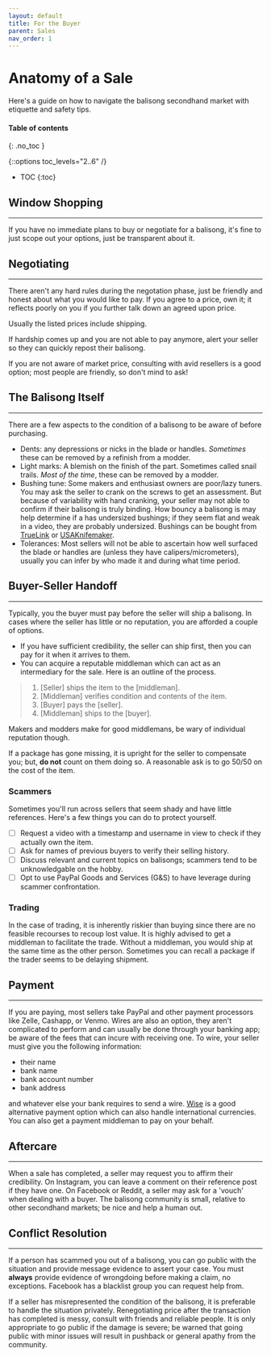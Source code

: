 ```yaml
---
layout: default
title: For the Buyer
parent: Sales
nav_order: 1
---
```

# Anatomy of a Sale
Here's a guide on how to navigate the balisong secondhand market with etiquette and safety tips.

#### Table of contents
{: .no_toc }

{::options toc_levels="2..6" /}

- TOC
{:toc}

## Window Shopping 
---
If you have no immediate plans to buy or negotiate for a balisong, it's fine to just scope out your options, just be transparent about it.

## Negotiating 
---
There aren't any hard rules during the negotation phase, just be friendly and honest about what you would like to pay. If you agree to a price, own it; it reflects poorly on you if you further talk down an agreed upon price.

Usually the listed prices include shipping.

If hardship comes up and you are not able to pay anymore, alert your seller so they can quickly repost their balisong.

If you are not aware of market price, consulting with avid resellers is a good option; most people are friendly, so don't mind to ask!

## The Balisong Itself
---
There are a few aspects to the condition of a balisong to be aware of before purchasing. 

- Dents: any depressions or nicks in the blade or handles. *Sometimes* these can be removed by a refinish from a modder.
- Light marks: A blemish on the finish of the part. Sometimes called snail trails. *Most of the time*, these can be removed by a modder.
- Bushing tune: Some makers and enthusiast owners are poor/lazy tuners. You may ask the seller to crank on the screws to get an assessment. But because of variability with hand cranking, your seller may not able to confirm if their balisong is truly binding. How bouncy a balisong is may help determine if a has undersized bushings; if they seem flat and weak in a video, they are probably undersized. Bushings can be bought from [TrueLink](https://thetruelink.com/collections/all/bushing-xp) or [USAKnifemaker](https://usaknifemaker.com/shop-categories/folding-knife-parts/washers-and-bushings.html).
- Tolerances: Most sellers will not be able to ascertain how well surfaced the blade or handles are (unless they have calipers/micrometers), usually you can infer by who made it and during what time period.

## Buyer-Seller Handoff
---
Typically, you the buyer must pay before the seller will ship a balisong. In cases where the seller has little or no reputation, you are afforded a couple of options.

- If you have sufficient credibility, the seller can ship first, then you can pay for it when it arrives to them. 
- You can acquire a reputable middleman which can act as an intermediary for the sale. Here is an outline of the process.
  
> 1. [Seller] ships the item to the [middleman].
> 2. [Middleman] verifies condition and contents of the item.
> 3. [Buyer] pays the [seller].
> 4. [Middleman] ships to the [buyer].

 Makers and modders make for good middlemans, be wary of individual reputation though.

 If a package has gone missing, it is upright for the seller to compensate you; but, **do not** count on them doing so. A reasonable ask is to go 50/50 on the cost of the item.

### Scammers
Sometimes you'll run across sellers that seem shady and have little references. Here's a few things you can do to protect yourself.

- [ ] Request a video with a timestamp and username in view to check if they actually own the item.
- [ ] Ask for names of previous buyers to verify their selling history.
- [ ] Discuss relevant and current topics on balisongs; scammers tend to be unknowledgable on the hobby.
- [ ] Opt to use PayPal Goods and Services (G&S) to have leverage during scammer confrontation.

### Trading
In the case of trading, it is inherently riskier than buying since there are no feasible recourses to recoup lost value. It is highly advised to get a middleman to facilitate the trade. Without a middleman, you would ship at the same time as the other person. Sometimes you can recall a package if the trader seems to be delaying shipment.

## Payment
---
 If you are paying, most sellers take PayPal and other payment processors like Zelle, Cashapp, or Venmo. Wires are also an option, they aren't complicated to perform and can usually be done through your banking app; be aware of the fees that can incure with receiving one. To wire, your seller must give you the following information:

- their name
- bank name
- bank account number
- bank address

and whatever else your bank requires to send a wire. [Wise](https://wise.com/invite/ahpe/calvinn95) is a good alternative payment option which can also handle international currencies. You can also get a payment middleman to pay on your behalf.

## Aftercare
---
When a sale has completed, a seller may request you to affirm their credibility. On Instagram, you can leave a comment on their reference post if they have one. On Facebook or Reddit, a seller may ask for a 'vouch' when dealing with a buyer. The balisong community is small, relative to other secondhand markets; be nice and help a human out.

## Conflict Resolution
---
If a person has scammed you out of a balisong, you can go public with the situation and provide message evidence to assert your case. You must **always** provide evidence of wrongdoing before making a claim, no exceptions. Facebook has a blacklist group you can request help from.

If a seller has misrepresented the condition of the balisong, it is preferable to handle the situation privately. Renegotiating price after the transaction has completed is messy, consult with friends and reliable people. It is only appropriate to go public if the damage is severe; be warned that going public with minor issues will result in pushback or general apathy from the community.